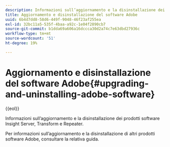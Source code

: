 ```yaml
---
description: Informazioni sull’aggiornamento e la disinstallazione dei prodotti software Insight Server, Transform e Repeater.
title: Aggiornamento e disinstallazione del software Adobe
uuid: 6b4d7dd8-58d6-449f-9048-46f23af255ea
exl-id: 32bc11a5-535f-4baa-a92c-1e04f2890cb7
source-git-commit: b1dda69a606a16dccca30d2a74c7e63dbd27936c
workflow-type: tm+mt
source-wordcount: '51'
ht-degree: 19%

---
```


# Aggiornamento e disinstallazione del software Adobe{#upgrading-and-uninstalling-adobe-software}

{{eol}}

Informazioni sull’aggiornamento e la disinstallazione dei prodotti software Insight Server, Transform e Repeater.

Per informazioni sull’aggiornamento e la disinstallazione di altri prodotti software Adobe, consultare la relativa guida.
